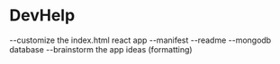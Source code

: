 # DevHelp
--customize the index.html react app
--manifest 
--readme 
--mongodb database
--brainstorm the app ideas (formatting)